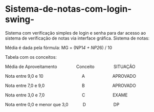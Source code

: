 # Sistema-de-notas-com-login-swing-
Sistema com verificação simples de login e senha para dar acesso ao sistema de verificação de notas via interface gráfica.
Sistema de notas:

Média é dada pela fórmula: MG = (NP1*4 + NP2*6) / 10

Tabela com os conceitos:

Média de Aproveitamento                Conceito                SITUAÇÃO
  
Nota entre 9,0 e 10                                A                       APROVADO
  
Nota entre 7,0 e 9,0                               B                       APROVADO

Nota entre 3,0 e 7,0                               C                       EXAME
  
Nota entre 0,0 e menor que 3,0            D                       DP
